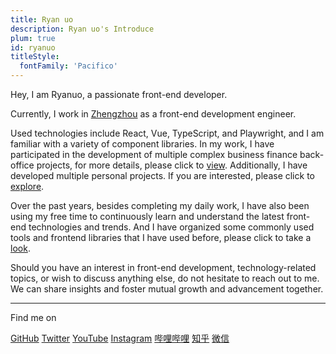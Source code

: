 ```yaml
---
title: Ryan uo
description: Ryan uo's Introduce
plum: true
id: ryanuo
titleStyle:
  fontFamily: 'Pacifico'
---
```


Hey, I am Ryanuo, a passionate front-end developer.

Currently, I work in [Zhengzhou](https://maps.app.goo.gl/5QSUAwVa8WJZyUFX9) as a front-end development engineer.

Used technologies include React, Vue, TypeScript, and Playwright, and I am familiar with a variety of component libraries. In my work, I have participated in the development of multiple complex business finance back-office projects, for more details, please click to [view](/projects). Additionally, I have developed multiple personal projects. If you are interested, please click to [explore](/demos).

<!-- MdItReplace workyears dynamically calculate the number of years of service -->

Over the past <WordYear/> years, besides completing my daily work, I have also been using my free time to continuously learn and understand the latest front-end technologies and trends. And I have organized some commonly used tools and frontend libraries that I have used before, please click to take a [look](/navs).

Should you have an interest in front-end development, technology-related topics, or wish to discuss anything else, do not hesitate to reach out to me. We can share insights and foster mutual growth and advancement together.

<div flex-auto />

---

Find me on

<p flex="~ gap-3 wrap" class="mt--2!">
  <a href="https://github.com/ryanuo" target="_blank"><span op75 i-simple-icons-github /> GitHub</a>
  <a href="https://x.com/ryanuo77" target="_blank"><span op75 i-ri-twitter-x-fill /> Twitter</a>
  <a href="https://www.youtube.com/@ryanuo7" target="_blank"><span op75 i-simple-icons-youtube /> YouTube</a>
  <a href="https://www.instagram.com/ryanuo007" target="_blank"><span op75 i-simple-icons-instagram /> Instagram</a>
  <a href="https://space.bilibili.com/417034781" target="_blank"><span op75 i-simple-icons-bilibili /> 哔哩哔哩</a>
  <a href="https://www.zhihu.com/people/iui9" target="_blank"><span op75 i-simple-icons-zhihu /> 知乎</a>
  <a href="https://mp.weixin.qq.com/s/fQlYFI0aCwrow11HMJwkEw" target="_blank"><span op75 i-simple-icons-wechat /> 微信</a>
</p>
